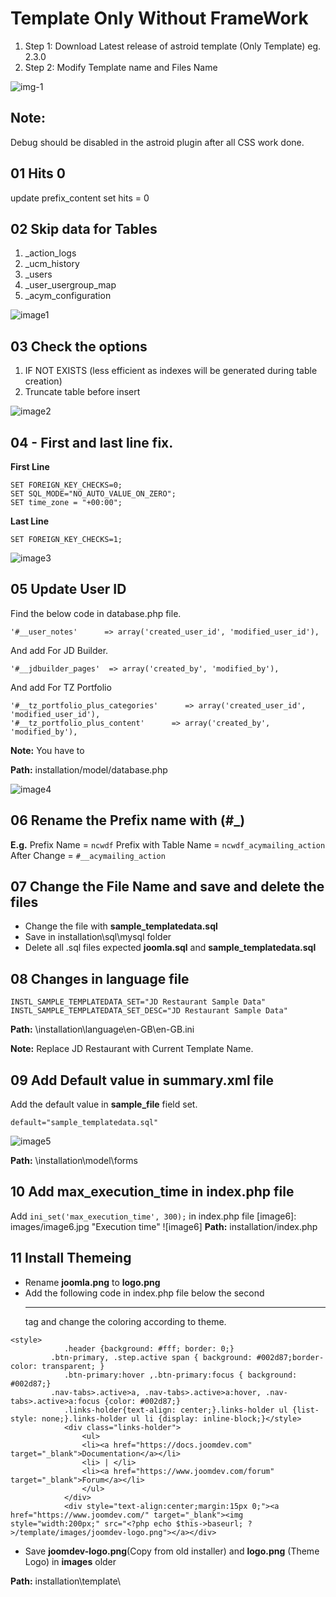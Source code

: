 # Template Only Without FrameWork

1. Step 1: Download Latest release of astroid template (Only Template) eg. 2.3.0
2. Step 2: Modify Template name and Files Name

[img-1]: images/img-1.jpg "Skip data for Tables "
![img-1]

## Note:
Debug should be disabled in the astroid plugin after all CSS work done.

## 01 Hits 0
update prefix_content set hits = 0

## 02 Skip data for Tables 
1. _action_logs
2. _ucm_history
3. _users
4. _user_usergroup_map
5. _acym_configuration

[image1]: images/image1.jpg "Skip data for Tables "
![image1]

## 03 Check the options

1. IF NOT EXISTS (less efficient as indexes will be generated during table creation)
2. Truncate table before insert

[image2]: images/image2.jpg "Check the options"
![image2]


## 04 - First and last line fix.
**First Line**
```
SET FOREIGN_KEY_CHECKS=0;
SET SQL_MODE="NO_AUTO_VALUE_ON_ZERO";
SET time_zone = "+00:00";
```

**Last Line**
```
SET FOREIGN_KEY_CHECKS=1;
```

[image3]: images/image3.jpg "First and last line fix"
![image3]


## 05 Update User ID

Find the below code in database.php file.
```
'#__user_notes'      => array('created_user_id', 'modified_user_id'),
```

And add For JD Builder.
```
'#__jdbuilder_pages'  => array('created_by', 'modified_by'),
```

And add For TZ Portfolio
```
'#__tz_portfolio_plus_categories'      => array('created_user_id', 'modified_user_id'),
'#__tz_portfolio_plus_content'      => array('created_by', 'modified_by'),
```

**Note:** You have to 

**Path:** installation/model/database.php

[image4]: images/image4.jpg "Update User ID"
![image4]

## 06 Rename the Prefix name with (#_)

**E.g.**
Prefix Name = ``` ncwdf ```
Prefix with Table Name = ```ncwdf_acymailing_action```
After Change = ``` #__acymailing_action ```

## 07 Change the File Name and save and delete the files
* Change the file with **sample_templatedata.sql**
* Save in installation\sql\mysql folder
* Delete all .sql files expected **joomla.sql** and **sample_templatedata.sql**

## 08 Changes in language file

```
INSTL_SAMPLE_TEMPLATEDATA_SET="JD Restaurant Sample Data"
INSTL_SAMPLE_TEMPLATEDATA_SET_DESC="JD Restaurant Sample Data"
```
**Path:** \installation\language\en-GB\en-GB.ini

**Note:** Replace JD Restaurant with Current Template Name.

## 09 Add Default value in summary.xml file
Add the default value in **sample_file** field set.
```
default="sample_templatedata.sql"
```
[image5]: images/image5.jpg "Update Default Value"
![image5]

**Path:** \installation\model\forms

## 10 Add max_execution_time in index.php file
Add ```ini_set('max_execution_time', 300);``` in index.php file
[image6]: images/image6.jpg "Execution time"
![image6]
**Path:** installation/index.php

## 11 Install Themeing
* Rename **joomla.png** to **logo.png**
* Add the following code in index.php file below the second **<hr />** tag and change the coloring according to theme.

```
<style>
			.header {background: #fff; border: 0;}
         .btn-primary, .step.active span { background: #002d87;border-color: transparent; }
			.btn-primary:hover ,.btn-primary:focus { background: #002d87;}
         .nav-tabs>.active>a, .nav-tabs>.active>a:hover, .nav-tabs>.active>a:focus {color: #002d87;}
			.links-holder{text-align: center;}.links-holder ul {list-style: none;}.links-holder ul li {display: inline-block;}</style>
			<div class="links-holder">
				<ul>
				<li><a href="https://docs.joomdev.com" target="_blank">Documentation</a></li>
				<li> | </li>
				<li><a href="https://www.joomdev.com/forum" target="_blank">Forum</a></li>
				</ul>
			</div>
			<div style="text-align:center;margin:15px 0;"><a href="https://www.joomdev.com/" target="_blank"><img style="width:200px;" src="<?php echo $this->baseurl; ?>/template/images/joomdev-logo.png"></a></div>
```
* Save **joomdev-logo.png**(Copy from old installer) and **logo.png** (Theme Logo) in **images** older

**Path:** installation\template\
